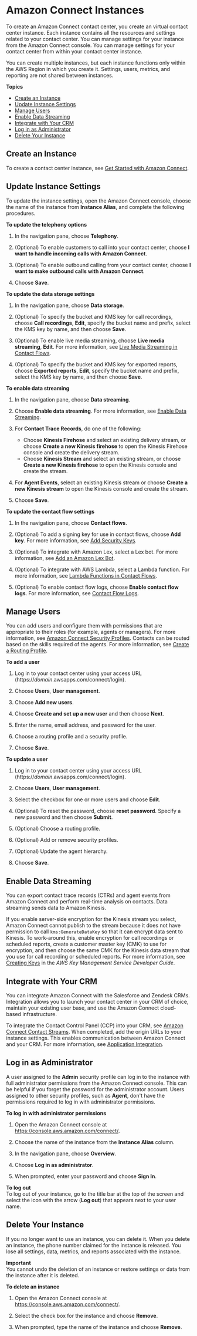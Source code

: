 # Amazon Connect Instances<a name="amazon-connect-instances"></a>

To create an Amazon Connect contact center, you create an virtual contact center instance\. Each instance contains all the resources and settings related to your contact center\. You can manage settings for your instance from the Amazon Connect console\. You can manage settings for your contact center from within your contact center instance\.

You can create multiple instances, but each instance functions only within the AWS Region in which you create it\. Settings, users, metrics, and reporting are not shared between instances\.

**Topics**
+ [Create an Instance](#create-connect-instance)
+ [Update Instance Settings](#update-instance-settings)
+ [Manage Users](#user-management)
+ [Enable Data Streaming](#data-streaming)
+ [Integrate with Your CRM](#setupintegration)
+ [Log in as Administrator](#log-in-as-admin)
+ [Delete Your Instance](#delete-connect-instance)

## Create an Instance<a name="create-connect-instance"></a>

To create a contact center instance, see [Get Started with Amazon Connect](amazon-connect-get-started.md)\.

## Update Instance Settings<a name="update-instance-settings"></a>

To update the instance settings, open the Amazon Connect console, choose the name of the instance from **Instance Alias**, and complete the following procedures\.

**To update the telephony options**

1. In the navigation pane, choose **Telephony**\.

1. \(Optional\) To enable customers to call into your contact center, choose **I want to handle incoming calls with Amazon Connect**\.

1. \(Optional\) To enable outbound calling from your contact center, choose **I want to make outbound calls with Amazon Connect**\.

1. Choose **Save**\.

**To update the data storage settings**

1. In the navigation pane, choose **Data storage**\.

1. \(Optional\) To specify the bucket and KMS key for call recordings, choose **Call recordings**, **Edit**, specify the bucket name and prefix, select the KMS key by name, and then choose **Save**\.

1. \(Optional\) To enable live media streaming, choose **Live media streaming**, **Edit**\. For more information, see [Live Media Streaming in Contact Flows](customer-voice-streams.md)\.

1. \(Optional\) To specify the bucket and KMS key for exported reports, choose **Exported reports**, **Edit**, specify the bucket name and prefix, select the KMS key by name, and then choose **Save**\.

**To enable data streaming**

1. In the navigation pane, choose **Data streaming**\.

1. Choose **Enable data streaming**\. For more information, see [Enable Data Streaming](#data-streaming)\.

1. For **Contact Trace Records**, do one of the following:
   + Choose **Kinesis Firehose** and select an existing delivery stream, or choose **Create a new Kinesis firehose** to open the Kinesis Firehose console and create the delivery stream\.
   + Choose **Kinesis Stream** and select an existing stream, or choose **Create a new Kinesis firehose** to open the Kinesis console and create the stream\.

1. For **Agent Events**, select an existing Kinesis stream or choose **Create a new Kinesis stream** to open the Kinesis console and create the stream\.

1. Choose **Save**\.

**To update the contact flow settings**

1. In the navigation pane, choose **Contact flows**\.

1. \(Optional\) To add a signing key for use in contact flows, choose **Add key**\. For more information, see [Add Security Keys](connect-contact-flows.md#contact-flow-keys)\.

1. \(Optional\) To integrate with Amazon Lex, select a Lex bot\. For more information, see [Add an Amazon Lex Bot](connect-contact-flows.md#amazon-lex)\.

1. \(Optional\) To integrate with AWS Lambda, select a Lambda function\. For more information, see [Lambda Functions in Contact Flows](connect-lambda-functions.md)\.

1. \(Optional\) To enable contact flow logs, choose **Enable contact flow logs**\. For more information, see [Contact Flow Logs](contact-flow-logs.md)\.

## Manage Users<a name="user-management"></a>

You can add users and configure them with permissions that are appropriate to their roles \(for example, agents or managers\)\. For more information, see [Amazon Connect Security Profiles](connect-security-profiles.md)\. Contacts can be routed based on the skills required of the agents\. For more information, see [Create a Routing Profile](connect-queues.md#routing-profiles)\.

**To add a user**

1. Log in to your contact center using your access URL \(https://*domain*\.awsapps\.com/connect/login\)\.

1. Choose **Users**, **User management**\.

1. Choose **Add new users**\.

1. Choose **Create and set up a new user** and then choose **Next**\.

1. Enter the name, email address, and password for the user\.

1. Choose a routing profile and a security profile\.

1. Choose **Save**\.

**To update a user**

1. Log in to your contact center using your access URL \(https://*domain*\.awsapps\.com/connect/login\)\.

1. Choose **Users**, **User management**\.

1. Select the checkbox for one or more users and choose **Edit**\.

1. \(Optional\) To reset the password, choose **reset password**\. Specify a new password and then choose **Submit**\.

1. \(Optional\) Choose a routing profile\.

1. \(Optional\) Add or remove security profiles\.

1. \(Optional\) Update the agent hierarchy\.

1. Choose **Save**\.

## Enable Data Streaming<a name="data-streaming"></a>

You can export contact trace records \(CTRs\) and agent events from Amazon Connect and perform real\-time analysis on contacts\. Data streaming sends data to Amazon Kinesis\.

If you enable server\-side encryption for the Kinesis stream you select, Amazon Connect cannot publish to the stream because it does not have permission to call `kms:GenerateDataKey` so that it can encrypt data sent to Kinesis\. To work\-around this, enable encryption for call recordings or scheduled reports, create a customer master key \(CMK\) to use for encryption, and then choose the same CMK for the Kinesis data stream that you use for call recording or scheduled reports\. For more information, see [Creating Keys](https://docs.aws.amazon.com/kms/latest/developerguide/create-keys.html) in the *AWS Key Management Service Developer Guide*\.

## Integrate with Your CRM<a name="setupintegration"></a>

You can integrate Amazon Connect with the Salesforce and Zendesk CRMs\. Integration allows you to launch your contact center in your CRM of choice, maintain your existing user base, and use the Amazon Connect cloud\-based infrastructure\.

To integrate the Contact Control Panel \(CCP\) into your CRM, see [Amazon Connect Contact Streams](https://github.com/aws/amazon-connect-streams)\. When completed, add the origin URLs to your instance settings\. This enables communication between Amazon Connect and your CRM\. For more information, see [Application Integration](amazon-connect-contact-control-panel.md#app-integration)\.

## Log in as Administrator<a name="log-in-as-admin"></a>

A user assigned to the **Admin** security profile can log in to the instance with full administrator permissions from the Amazon Connect console\. This can be helpful if you forget the password for the administrator account\. Users assigned to other security profiles, such as **Agent**, don't have the permissions required to log in with administrator permissions\.

**To log in with administrator permissions**

1. Open the Amazon Connect console at [https://console\.aws\.amazon\.com/connect/](https://console.aws.amazon.com/connect/)\.

1. Choose the name of the instance from the **Instance Alias** column\.

1. In the navigation pane, choose **Overview**\.

1. Choose **Log in as administrator**\.

1. When prompted, enter your password and choose **Sign In**\.

**To log out**  
To log out of your instance, go to the title bar at the top of the screen and select the icon with the arrow \(**Log out**\) that appears next to your user name\.

## Delete Your Instance<a name="delete-connect-instance"></a>

If you no longer want to use an instance, you can delete it\. When you delete an instance, the phone number claimed for the instance is released\. You lose all settings, data, metrics, and reports associated with the instance\.

**Important**  
You cannot undo the deletion of an instance or restore settings or data from the instance after it is deleted\.

**To delete an instance**

1. Open the Amazon Connect console at [https://console\.aws\.amazon\.com/connect/](https://console.aws.amazon.com/connect/)\.

1. Select the check box for the instance and choose **Remove**\.

1. When prompted, type the name of the instance and choose **Remove**\.